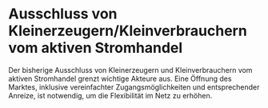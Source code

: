 # Ausschluss von Kleinerzeugern/Kleinverbrauchern vom aktiven Stromhandel

Der bisherige Ausschluss von Kleinerzeugern und Kleinverbrauchern vom aktiven Stromhandel grenzt wichtige Akteure aus. Eine Öffnung des Marktes, inklusive vereinfachter Zugangsmöglichkeiten und entsprechender Anreize, ist notwendig, um die Flexibilität im Netz zu erhöhen.
